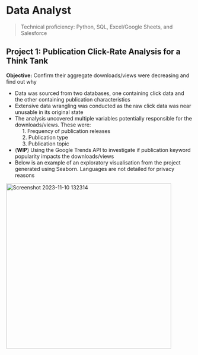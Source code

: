 # Data Analyst
> Technical proficiency: Python, SQL, Excel/Google Sheets, and Salesforce

## Project 1: Publication Click-Rate Analysis for a Think Tank
**Objective:** Confirm their aggregate downloads/views were decreasing and find out why
- Data was sourced from two databases, one containing click data and the other containing publication characteristics
- Extensive data wrangling was conducted as the raw click data was near unusable in its original state
- The analysis uncovered multiple variables potentially responsible for the downloads/views. These were:\
  &nbsp;&nbsp;&nbsp;&nbsp; 1. Frequency of publication releases\
  &nbsp;&nbsp;&nbsp;&nbsp; 2. Publication type\
  &nbsp;&nbsp;&nbsp;&nbsp; 3. Publication topic
- (**WIP**) Using the Google Trends API to investigate if publication keyword popularity impacts the downloads/views
- Below is an example of an exploratory visualisation from the project generated using Seaborn. Languages are not detailed for privacy reasons
<img width="445" alt="Screenshot 2023-11-10 132314" src="https://github.com/Gitbyt3/Portfolio/assets/142446962/11235018-0ea5-4e13-8987-64212bee833a">
